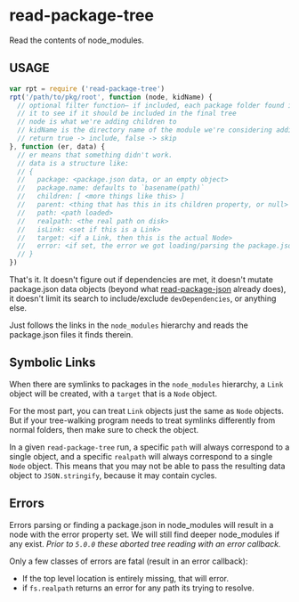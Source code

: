 # read-package-tree

Read the contents of node_modules.

## USAGE

```javascript
var rpt = require ('read-package-tree')
rpt('/path/to/pkg/root', function (node, kidName) {
  // optional filter function– if included, each package folder found is passed to
  // it to see if it should be included in the final tree
  // node is what we're adding children to
  // kidName is the directory name of the module we're considering adding
  // return true -> include, false -> skip
}, function (er, data) {
  // er means that something didn't work.
  // data is a structure like:
  // {
  //   package: <package.json data, or an empty object>
  //   package.name: defaults to `basename(path)`
  //   children: [ <more things like this> ]
  //   parent: <thing that has this in its children property, or null>
  //   path: <path loaded>
  //   realpath: <the real path on disk>
  //   isLink: <set if this is a Link>
  //   target: <if a Link, then this is the actual Node>
  //   error: <if set, the error we got loading/parsing the package.json>
  // }
})
```

That's it.  It doesn't figure out if dependencies are met, it doesn't
mutate package.json data objects (beyond what
[read-package-json](http://npm.im/read-package-json) already does), it
doesn't limit its search to include/exclude `devDependencies`, or
anything else.

Just follows the links in the `node_modules` hierarchy and reads the
package.json files it finds therein.

## Symbolic Links

When there are symlinks to packages in the `node_modules` hierarchy, a
`Link` object will be created, with a `target` that is a `Node`
object.

For the most part, you can treat `Link` objects just the same as
`Node` objects.  But if your tree-walking program needs to treat
symlinks differently from normal folders, then make sure to check the
object.

In a given `read-package-tree` run, a specific `path` will always
correspond to a single object, and a specific `realpath` will always
correspond to a single `Node` object.  This means that you may not be
able to pass the resulting data object to `JSON.stringify`, because it
may contain cycles.

## Errors

Errors parsing or finding a package.json in node_modules will result in a
node with the error property set.  We will still find deeper node_modules
if any exist. *Prior to `5.0.0` these aborted tree reading with an error
callback.*

Only a few classes of errors are fatal (result in an error callback):

* If the top level location is entirely missing, that will error.
* if `fs.realpath` returns an error for any path its trying to resolve.
